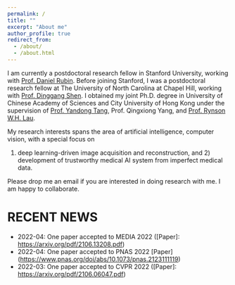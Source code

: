 ```yaml
---
permalink: /
title: ""
excerpt: "About me"
author_profile: true
redirect_from: 
  - /about/
  - /about.html
---
```


I am currently a postdoctoral research fellow in Stanford University, working with [Prof. Daniel Rubin](https://rubinlab.stanford.edu/). Before joining
Stanford, I was a postdoctoral research fellow at The University of North Carolina at Chapel Hill, working with [Prof.
Dinggang Shen](http://idea.bme.shanghaitech.edu.cn). I obtained my joint Ph.D. degree in University of Chinese Academy of Sciences and City University of Hong
Kong under the supervision of [Prof. Yandong Tang](http://vision.sia.cn/our%20team/YandongTang-homepage/vision-YandongTang%28English%29.html), Prof. Qingxiong Yang, and [Prof. Rynson W.H. Lau](https://www.cs.cityu.edu.hk/~rynson/). 

My research interests spans the area of artificial intelligence, computer vision, with a special focus on
1) deep learning-driven image acquisition and reconstruction, and 2) development of trustworthy medical AI system
from imperfect medical data.

Please drop me an email if you are interested in doing research with me. I am happy to collaborate.

RECENT NEWS
======
* 2022-04: One paper accepted to MEDIA 2022 ([Paper]: https://arxiv.org/pdf/2106.13208.pdf)
* 2022-04: One paper accepted to PNAS 2022 [Paper] (https://www.pnas.org/doi/abs/10.1073/pnas.2123111119)
* 2022-03: One paper accepted to CVPR 2022 ([Paper]: https://arxiv.org/pdf/2106.06047.pdf)
